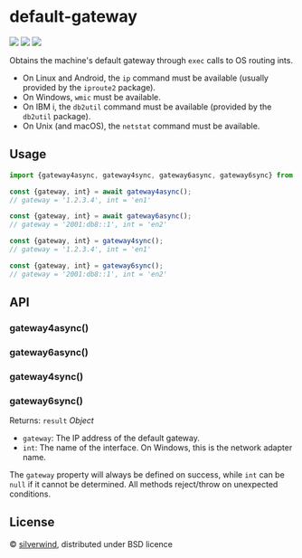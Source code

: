# default-gateway
[![](https://img.shields.io/npm/v/default-gateway.svg?style=flat)](https://www.npmjs.org/package/default-gateway) [![](https://img.shields.io/npm/dm/default-gateway.svg)](https://www.npmjs.org/package/default-gateway) [![](https://packagephobia.com/badge?p=default-gateway)](https://packagephobia.com/result?p=default-gateway)

Obtains the machine's default gateway through `exec` calls to OS routing ints.

- On Linux and Android, the `ip` command must be available (usually provided by the `iproute2` package).
- On Windows, `wmic` must be available.
- On IBM i, the `db2util` command must be available (provided by the `db2util` package).
- On Unix (and macOS), the `netstat` command must be available.

## Usage

```js
import {gateway4async, gateway4sync, gateway6async, gateway6sync} from "default-gateway";

const {gateway, int} = await gateway4async();
// gateway = '1.2.3.4', int = 'en1'

const {gateway, int} = await gateway6async();
// gateway = '2001:db8::1', int = 'en2'

const {gateway, int} = gateway4sync();
// gateway = '1.2.3.4', int = 'en1'

const {gateway, int} = gateway6sync();
// gateway = '2001:db8::1', int = 'en2'
```

## API
### gateway4async()
### gateway6async()
### gateway4sync()
### gateway6sync()

Returns: `result` *Object*
  - `gateway`: The IP address of the default gateway.
  - `int`: The name of the interface. On Windows, this is the network adapter name.

The `gateway` property will always be defined on success, while `int` can be `null` if it cannot be determined. All methods reject/throw on unexpected conditions.

## License

© [silverwind](https://github.com/silverwind), distributed under BSD licence
